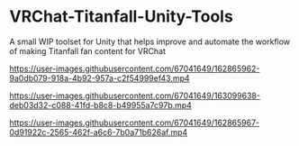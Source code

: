 # VRChat-Titanfall-Unity-Tools
A small WIP toolset for Unity that helps improve and automate the workflow of making Titanfall fan content for VRChat


https://user-images.githubusercontent.com/67041649/162865962-9a0db079-918a-4b92-957a-c2f54999ef43.mp4





https://user-images.githubusercontent.com/67041649/163099638-deb03d32-c088-41fd-b8c8-b49955a7c97b.mp4





https://user-images.githubusercontent.com/67041649/162865967-0d91922c-2565-462f-a6c6-7b0a71b626af.mp4

